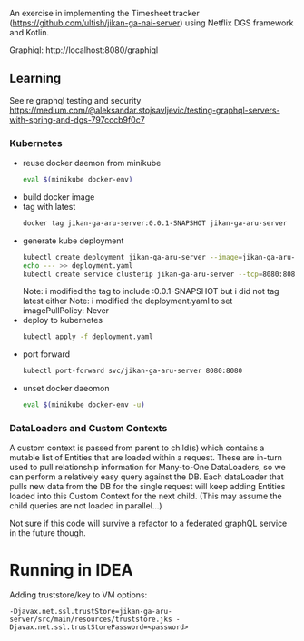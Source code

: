An exercise in implementing the Timesheet tracker (https://github.com/ultish/jikan-ga-nai-server) using Netflix DGS
framework and Kotlin.

Graphiql: http://localhost:8080/graphiql

## Learning

See re graphql testing and security
https://medium.com/@aleksandar.stojsavljevic/testing-graphql-servers-with-spring-and-dgs-797cccb9f0c7

### Kubernetes

- reuse docker daemon from minikube
    ```zsh
    eval $(minikube docker-env)
    ```
- build docker image
- tag with latest
  ```zsh
  docker tag jikan-ga-aru-server:0.0.1-SNAPSHOT jikan-ga-aru-server
  ```
- generate kube deployment
  ```zsh
  kubectl create deployment jikan-ga-aru-server --image=jikan-ga-aru-server --dry-run -o=yaml > deployment.yaml
  echo --- >> deployment.yaml
  kubectl create service clusterip jikan-ga-aru-server --tcp=8080:8080 --dry-run -o=yaml >> deployment.yaml
  ```
  Note: i modified the tag to include :0.0.1-SNAPSHOT but i did not tag latest either
  Note: i modified the deployment.yaml to set imagePullPolicy: Never
- deploy to kubernetes
  ```zsh
  kubectl apply -f deployment.yaml
  ```
- port forward
  ```zsh
  kubectl port-forward svc/jikan-ga-aru-server 8080:8080
  ```
- unset docker daeomon
    ```zsh
    eval $(minikube docker-env -u)
    ```

### DataLoaders and Custom Contexts

A custom context is passed from parent to child(s) which contains a mutable list of Entities that are loaded within a
request. These are in-turn used to pull relationship information for Many-to-One DataLoaders, so we can perform a
relatively easy query against the DB. Each dataLoader that pulls new data from the DB for the single request will keep
adding Entities loaded into this Custom Context for the next child. (This may assume the child queries are not loaded in
parallel...)

Not sure if this code will survive a refactor to a federated graphQL service in the future though.

# Running in IDEA

Adding truststore/key to VM options:

```
-Djavax.net.ssl.trustStore=jikan-ga-aru-server/src/main/resources/truststore.jks -Djavax.net.ssl.trustStorePassword=<password>
```
